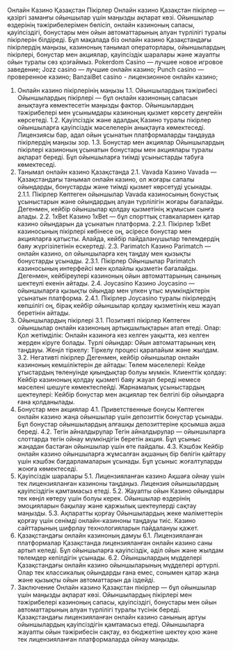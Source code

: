 Онлайн Казино Қазақстан Пікірлер
Онлайн казино Қазақстан пікірлер — қазіргі заманғы ойыншылар үшін маңызды ақпарат көзі. Ойыншылар өздерінің тәжірибелерімен бөлісіп, онлайн казиноның сапасы, қауіпсіздігі, бонустары мен ойын автоматтарының алуан түрлілігі туралы пікірлерін білдіреді. Бұл мақалада біз онлайн казино Қазақстандағы пікірлердің маңызы, казиноның танымал операторлары, ойыншылардың пікірлері, бонустар мен акциялар, қауіпсіздік шаралары және жауапты ойын туралы сөз қозғаймыз.
Pokerdom Casino — лучшее новое игровое заведение;
Jozz casino — лучшие онлайн казино;
Punch casino —  проверенное казино;
BanzaiBet casino - лицензионное онлайн казино;
1. Онлайн казино пікірлерінің маңызы
1.1. Ойыншылардың тәжірибесі
Ойыншылардың пікірлері — бұл онлайн казиноның сапасын анықтауға көмектесетін маңызды фактор. Ойыншылардың тәжірибелері мен ұсынымдары казиноның қызмет көрсету деңгейін көрсетеді.
1.2. Қауіпсіздік және адалдық
Казино туралы пікірлер ойыншыларға қауіпсіздік мәселелерін анықтауға көмектеседі. Лицензиясы бар, адал ойын ұсынатын платформаларды таңдауда пікірлердің маңызы зор.
1.3. Бонустар мен акциялар
Ойыншылардың пікірлері казиноның ұсынатын бонустары мен акциялары туралы ақпарат береді. Бұл ойыншыларға тиімді ұсыныстарды табуға көмектеседі.
2. Танымал онлайн казино Қазақстанда
2.1. Vavada Казино
Vavada — Қазақстандағы танымал онлайн казино, ол жоғары сапалы ойындарды, бонустарды және тиімді қызмет көрсетуді ұсынады.
2.1.1. Пікірлер
Көптеген ойыншылар Vavada казиносының бонустық ұсыныстарын және ойындардың алуан түрлілігін жоғары бағалайды. Дегенмен, кейбір ойыншылар қолдау қызметінің жұмысын сынға алады.
2.2. 1xBet Казино
1xBet — бұл спорттық ставкалармен қатар казино ойындарын да ұсынатын платформа.
2.2.1. Пікірлер
1xBet казиносының пікірлері көбінесе оң, әсіресе бонустар мен акцияларға қатысты. Алайда, кейбір пайдаланушылар төлемдердің баяу жүргізілетінін ескертеді.
2.3. Parimatch Казино
Parimatch — онлайн казино, ол ойыншыларға кең таңдау мен қызықты бонустарды ұсынады.
2.3.1. Пікірлер
Ойыншылар Parimatch казиносының интерфейсі мен қолайлы қызметін бағалайды. Дегенмен, кейбіреулері казиноның ойын автоматтарының санының шектеулі екенін айтады.
2.4. Joycasino Казино
Joycasino — ойыншыларға қызықты ойындар мен үлкен ұтыс мүмкіндіктерін ұсынатын платформа.
2.4.1. Пікірлер
Joycasino туралы пікірлердің көпшілігі оң, бірақ кейбір ойыншылар қолдау қызметінің кеш жауап беретінін айтады.
3. Ойыншылардың пікірлері
3.1. Позитивті пікірлер
Көптеген ойыншылар онлайн казиноның артықшылықтарын атап өтеді. Олар:
Қол жетімділік: Онлайн казиноға кез келген уақытта, кез келген жерден кіруге болады.
Түрлі ойындар: Ойын автоматтарының кең таңдауы.
Жеңіл тіркелу: Тіркелу процесі қарапайым және жылдам.
3.2. Негативті пікірлер
Дегенмен, кейбір ойыншылар онлайн казиноның кемшіліктерін де айтады:
Төлем мәселелері: Кейде ұтыстардың төленуінде қиындықтар болуы мүмкін.
Клиенттік қолдау: Кейбір казиноның қолдау қызметі баяу жауап береді немесе мәселені шешуге көмектеспейді.
Жарнамалық ұсыныстардың шектеулері: Кейбір бонустар мен акциялар тек белгілі бір ойындарға ғана қолданылады.
4. Бонустар мен акциялар
4.1. Приветственные бонусы
Көптеген онлайн казино жаңа ойыншылар үшін депозиттік бонустар ұсынады. Бұл бонустар ойыншылардың алғашқы депозиттеріне қосымша ақша береді.
4.2. Тегін айналдырулар
Тегін айналдырулар — ойыншыларға слоттарда тегін ойнау мүмкіндігін беретін акция. Бұл ұсыныс жаңадан бастаған ойыншылар үшін өте пайдалы.
4.3. Кэшбэк
Кейбір онлайн казино ойыншыларға жұмсалған ақшаның бір бөлігін қайтару үшін кэшбэк бағдарламаларын ұсынады. Бұл ұсыныс жоғалтуларды жоюға көмектеседі.
5. Қауіпсіздік шаралары
5.1. Лицензияланған казино
Ақшаға ойнау үшін тек лицензияланған казиноны таңдаңыз. Лицензия ойыншылардың қауіпсіздігін қамтамасыз етеді.
5.2. Жауапты ойын
Казино ойындары тек көңіл көтеру үшін болуы керек. Ойыншылар өздерінің эмоцияларын бақылау және қаржылық шектеулерді сақтау маңызды.
5.3. Ақпаратты қорғау
Ойыншылардың жеке мәліметтерін қорғау үшін сенімді онлайн-казиноны таңдауы тиіс. Казино сайттарының шифрлау технологияларын пайдалануы қажет.
6. Қазақстандағы онлайн казиноның дамуы
6.1. Лицензияланған платформалар
Қазақстанда лицензияланған онлайн казино саны артып келеді. Бұл ойыншыларға қауіпсіздік, әділ ойын және жылдам төлемдер кепілдігін ұсынады.
6.2. Ойыншылардың мүдделері
Қазақстандағы онлайн казино ойыншыларының мүдделері әртүрлі. Олар тек классикалық ойындарды ғана емес, сонымен қатар жаңа және қызықты ойын автоматтарын да іздейді.
7. Заключение
Онлайн казино Қазақстан пікірлер — бұл ойыншылар үшін маңызды ақпарат көзі. Ойыншылардың пікірлері мен тәжірибелері казиноның сапасы, қауіпсіздігі, бонустары мен ойын автоматтарының алуан түрлілігі туралы түсінік береді. Қазақстандағы лицензияланған онлайн казино санының артуы ойыншылардың қауіпсіздігін қамтамасыз етеді. Ойыншыларға жауапты ойын тәжірибесін сақтау, өз бюджетіне шектеу қою және тек лицензияланған платформаларда ойнау маңызды.
